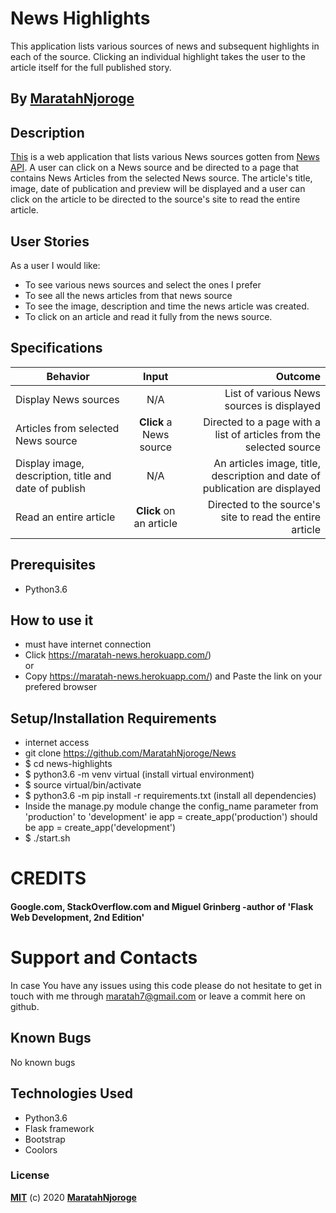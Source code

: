 # News Highlights

This application lists various sources of news and subsequent highlights in each of the source. Clicking an individual highlight takes the user to the article itself for the full published story.

## By **[MaratahNjoroge](https://github.com/MaratahNjoroge)**

## Description
[This](https://maratah-news.herokuapp.com/) is a web application that lists various News sources gotten from [News API](https://newsapi.org/). A user can click on a News source and be directed to a page that contains News Articles from the selected News source. The article's title, image, date of publication and preview will be displayed and a user can click on the article to be directed to the source's site to read the entire article.

## User Stories
As a user I would like:
* To see various news sources and select the ones I prefer
* To see all the news articles from that news source
* To see the image, description and time the news article was created.
* To click on an article and read it fully from the news source.

## Specifications
| Behavior        | Input           | Outcome  |
| ------------- |:-------------:| -----:|
| Display News sources | N/A | List of various News sources is displayed |
| Articles from selected News source | **Click** a News source | Directed to a page with a list of articles from the selected source |
| Display image, description, title and date of publish | N/A | An articles image, title, description and date of publication are displayed |
| Read an entire article | **Click** on an article | Directed to the source's site to read the entire article |

## Prerequisites
* Python3.6

## How to use it
* must have internet connection
* Click https://maratah-news.herokuapp.com/) <br/>
  or <br/>
* Copy https://maratah-news.herokuapp.com/) and  Paste the link on your prefered browser


## Setup/Installation Requirements
* internet access
* git clone https://github.com/MaratahNjoroge/News
* $ cd news-highlights
* $ python3.6 -m venv virtual (install virtual environment)
* $ source virtual/bin/activate
* $ python3.6 -m pip install -r requirements.txt (install all dependencies)
* Inside the manage.py module change the config_name parameter from 'production' to 'development' ie app = create_app('production') should be app = create_app('development')
* $ ./start.sh

# CREDITS

#### Google.com, StackOverflow.com and Miguel Grinberg -author of 'Flask Web Development, 2nd Edition'


# Support and Contacts

In case You have any issues using this code please do not hesitate to get in touch with me through maratah7@gmail.com or leave a commit here on github.

## Known Bugs

No known bugs

## Technologies Used
- Python3.6
- Flask framework
- Bootstrap
- Coolors

### License

**[MIT](./LICENSE)** (c) 2020 **[MaratahNjoroge](https://github.com/MaratahNjoroge/Portfolio-LP)**
